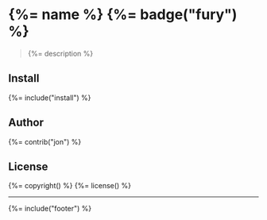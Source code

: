 # {%= name %} {%= badge("fury") %}

> {%= description %}

## Install
{%= include("install") %}

## Author
{%= contrib("jon") %}

## License
{%= copyright() %}
{%= license() %}

***

{%= include("footer") %}